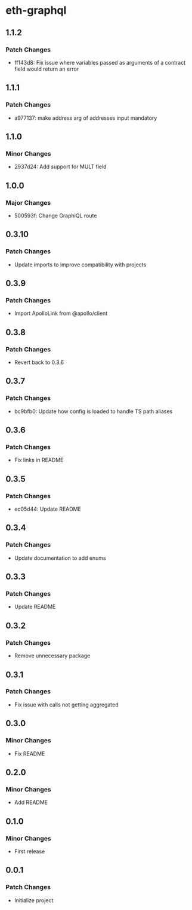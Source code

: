 # eth-graphql

## 1.1.2

### Patch Changes

- ff143d8: Fix issue where variables passed as arguments of a contract field would return an error

## 1.1.1

### Patch Changes

- a977137: make address arg of addresses input mandatory

## 1.1.0

### Minor Changes

- 2937d24: Add support for MULT field

## 1.0.0

### Major Changes

- 500593f: Change GraphiQL route

## 0.3.10

### Patch Changes

- Update imports to improve compatibility with projects

## 0.3.9

### Patch Changes

- Import ApolloLink from @apollo/client

## 0.3.8

### Patch Changes

- Revert back to 0.3.6

## 0.3.7

### Patch Changes

- bc9bfb0: Update how config is loaded to handle TS path aliases

## 0.3.6

### Patch Changes

- Fix links in README

## 0.3.5

### Patch Changes

- ec05d44: Update README

## 0.3.4

### Patch Changes

- Update documentation to add enums

## 0.3.3

### Patch Changes

- Update README

## 0.3.2

### Patch Changes

- Remove unnecessary package

## 0.3.1

### Patch Changes

- Fix issue with calls not getting aggregated

## 0.3.0

### Minor Changes

- Fix README

## 0.2.0

### Minor Changes

- Add README

## 0.1.0

### Minor Changes

- First release

## 0.0.1

### Patch Changes

- Initialize project
